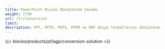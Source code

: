 ```yaml
---
title: PowerPoint Biçimi Dönüştürme Çözümü
weight: 7730
url: /tr/conversion
limit: 
description: PPT, PPTX, POTX, POTM ve ODP dosya formatlarını dönüştürmek için API'ler ve Ücretsiz Uygulamalar
---
```


{{< blocks/products/pf/agp/conversion-solution >}} 